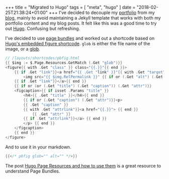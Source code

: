 +++
title = "Migrated to Hugo"
tags = [ "meta", "hugo" ]
date = "2018-02-25T21:38:24+01:00"
+++
I've decided to decouple my [portfolio](https://tetov.se/) from my [blog](https://tetov.se/blog/), mainly to avoid maintaining a Jekyll template that works with both my portfolio content and my blog posts. It felt like this was a good time to try out [Hugo](https://gohugo.io/). Confusing but refreshing.

I've decided to use [page bundles](https://gohugo.io/content-management/organization/#page-bundles) and worked out a shortcode based on [Hugo's embedded figure shortcode](https://gohugo.io/content-management/shortcodes/#use-hugo-s-built-in-shortcodes). `glob` is either the file name of the image, or a [glob](https://en.wikipedia.org/wiki/Glob_%28programming%29).
```go
// /layouts/shortcodes/pbfig.html
{{ $img := $.Page.Resources.GetMatch (.Get "glob")}}
<figure{{ with .Get "class" }} class="{{.}}"{{ end }}>
    {{ if .Get "link"}}<a href="{{ .Get "link" }}"{{ with .Get "target" }} target="{{ . }}"{{ end }}{{ with .Get "rel" }} rel="{{ . }}"{{ end }}>{{ end }}
        <img src="{{ $img.RelPermalink }}" {{ if or (.Get "alt") (.Get "caption") }}alt="{{ with .Get "alt"}}{{.}}{{else}}{{ .Get "caption" }}{{ end }}" {{ end }}{{ with .Get "width" }}width="{{.}}" {{ end }}{{ with .Get "height" }}height="{{.}}" {{ end }}/>
    {{ if .Get "link"}}</a>{{ end }}
    {{ if or (or (.Get "title") (.Get "caption")) (.Get "attr")}}
    <figcaption>{{ if isset .Params "title" }}
        <h4>{{ .Get "title" }}</h4>{{ end }}
        {{ if or (.Get "caption") (.Get "attr")}}<p>
        {{ .Get "caption" }}
        {{ with .Get "attrlink"}}<a href="{{.}}"> {{ end }}
            {{ .Get "attr" }}
        {{ if .Get "attrlink"}}</a> {{ end }}
        </p> {{ end }}
    </figcaption>
    {{ end }}
</figure>
```
And to use it in your markdown.
```go
{{</* pbfig glob="" alt="" */>}}
```
The post [Hugo Page Resources and how to use them](https://regisphilibert.com/blog/2018/01/hugo-page-resources-and-how-to-use-them/) is a great resource to understand Page Bundles.
